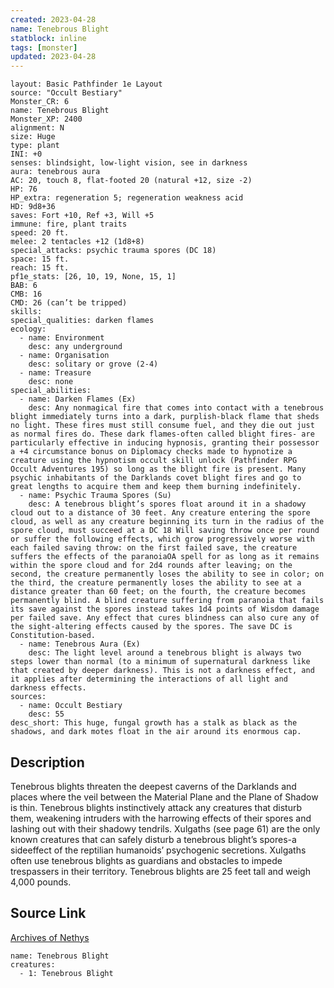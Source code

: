 ```yaml
---
created: 2023-04-28
name: Tenebrous Blight
statblock: inline
tags: [monster]
updated: 2023-04-28
---
```

```statblock
layout: Basic Pathfinder 1e Layout
source: "Occult Bestiary"
Monster_CR: 6
name: Tenebrous Blight
Monster_XP: 2400
alignment: N
size: Huge
type: plant
INI: +0
senses: blindsight, low-light vision, see in darkness
aura: tenebrous aura
AC: 20, touch 8, flat-footed 20 (natural +12, size -2)
HP: 76
HP_extra: regeneration 5; regeneration weakness acid
HD: 9d8+36
saves: Fort +10, Ref +3, Will +5
immune: fire, plant traits
speed: 20 ft.
melee: 2 tentacles +12 (1d8+8)
special_attacks: psychic trauma spores (DC 18)
space: 15 ft.
reach: 15 ft.
pf1e_stats: [26, 10, 19, None, 15, 1]
BAB: 6
CMB: 16
CMD: 26 (can’t be tripped)
skills: 
special_qualities: darken flames
ecology:
  - name: Environment
    desc: any underground
  - name: Organisation
    desc: solitary or grove (2-4)
  - name: Treasure
    desc: none
special_abilities:
  - name: Darken Flames (Ex)
    desc: Any nonmagical fire that comes into contact with a tenebrous blight immediately turns into a dark, purplish-black flame that sheds no light. These fires must still consume fuel, and they die out just as normal fires do. These dark flames-often called blight fires- are particularly effective in inducing hypnosis, granting their possessor a +4 circumstance bonus on Diplomacy checks made to hypnotize a creature using the hypnotism occult skill unlock (Pathfinder RPG Occult Adventures 195) so long as the blight fire is present. Many psychic inhabitants of the Darklands covet blight fires and go to great lengths to acquire them and keep them burning indefinitely.
  - name: Psychic Trauma Spores (Su)
    desc: A tenebrous blight’s spores float around it in a shadowy cloud out to a distance of 30 feet. Any creature entering the spore cloud, as well as any creature beginning its turn in the radius of the spore cloud, must succeed at a DC 18 Will saving throw once per round or suffer the following effects, which grow progressively worse with each failed saving throw: on the first failed save, the creature suffers the effects of the paranoiaOA spell for as long as it remains within the spore cloud and for 2d4 rounds after leaving; on the second, the creature permanently loses the ability to see in color; on the third, the creature permanently loses the ability to see at a distance greater than 60 feet; on the fourth, the creature becomes permanently blind. A blind creature suffering from paranoia that fails its save against the spores instead takes 1d4 points of Wisdom damage per failed save. Any effect that cures blindness can also cure any of the sight-altering effects caused by the spores. The save DC is Constitution-based.
  - name: Tenebrous Aura (Ex)
    desc: The light level around a tenebrous blight is always two steps lower than normal (to a minimum of supernatural darkness like that created by deeper darkness). This is not a darkness effect, and it applies after determining the interactions of all light and darkness effects.
sources:
  - name: Occult Bestiary
    desc: 55
desc_short: This huge, fungal growth has a stalk as black as the shadows, and dark motes float in the air around its enormous cap.
```
## Description
Tenebrous blights threaten the deepest caverns of the Darklands and places where the veil between the Material Plane and the Plane of Shadow is thin. Tenebrous blights instinctively attack any creatures that disturb them, weakening intruders with the harrowing effects of their spores and lashing out with their shadowy tendrils. Xulgaths (see page 61) are the only known creatures that can safely disturb a tenebrous blight’s spores-a sideeffect of the reptilian humanoids’ psychogenic secretions. Xulgaths often use tenebrous blights as guardians and obstacles to impede trespassers in their territory. Tenebrous blights are 25 feet tall and weigh 4,000 pounds.
## Source Link
[Archives of Nethys](https://aonprd.com/MonsterDisplay.aspx?ItemName=Tenebrous%20Blight)
```encounter-table
name: Tenebrous Blight
creatures:
  - 1: Tenebrous Blight
```

